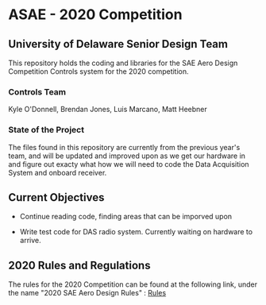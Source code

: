 # ASAE - 2020 Competition

## University of Delaware Senior Design Team

This repository holds the coding and libraries for the SAE Aero Design Competition Controls system for the 2020 competition.

### Controls Team

Kyle O'Donnell, Brendan Jones, Luis Marcano, Matt Heebner

### State of the Project

The files found in this repository are currently from the previous year's team, and will be updated and improved upon as we get our hardware in and figure out exacty what how we will need to code the Data Acquisition System and onboard receiver.

## Current Objectives

* Continue reading code, finding areas that can be imporved upon

* Write test code for DAS radio system.  Currently waiting on hardware to arrive.

## 2020 Rules and Regulations

The rules for the 2020 Competition can be found at the following link, under the name "2020 SAE Aero Design Rules" : [Rules](https://www.saeaerodesign.com/cdsweb/gen/DocumentResources.aspx)
